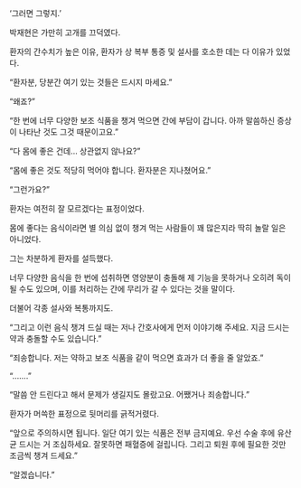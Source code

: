 ‘그러면 그렇지.’

박재현은 가만히 고개를 끄덕였다.

환자의 간수치가 높은 이유, 환자가 상 복부 통증 및 설사를 호소한 데는 다 이유가 있었다.

“환자분, 당분간 여기 있는 것들은 드시지 마세요.”

“왜죠?”

“한 번에 너무 다양한 보조 식품을 챙겨 먹으면 간에 부담이 갑니다. 아까 말씀하신 증상이 나타난 것도 그것 때문이고요.”

“다 몸에 좋은 건데… 상관없지 않나요?”

“몸에 좋은 것도 적당히 먹어야 합니다. 환자분은 지나쳤어요.”

“그런가요?”

환자는 여전히 잘 모르겠다는 표정이었다.

몸에 좋다는 음식이라면 별 의심 없이 챙겨 먹는 사람들이 꽤 많은지라 딱히 놀랄 일은 아니었다.

그는 차분하게 환자를 설득했다.

너무 다양한 음식을 한 번에 섭취하면 영양분이 충돌해 제 기능을 못하거나 오히려 독이 될 수도 있으며, 이를 처리하는 간에 무리가 갈 수 있다는 것을 말이다.

더불어 각종 설사와 복통까지도.

“그리고 이런 음식 챙겨 드실 때는 저나 간호사에게 먼저 이야기해 주세요. 지금 드시는 약과 충돌할 수도 있습니다.”

“죄송합니다. 저는 약하고 보조 식품을 같이 먹으면 효과가 더 좋을 줄 알았죠.”

“…….”

“말씀 안 드린다고 해서 문제가 생길지도 몰랐고요. 어쨌거나 죄송합니다.”

환자가 머쓱한 표정으로 뒷머리를 긁적거렸다.

“앞으로 주의하시면 됩니다. 일단 여기 있는 식품은 전부 금지예요. 우선 수술 후에 유산균 드시는 거 조심하세요. 잘못하면 패혈증에 걸립니다. 그리고 퇴원 후에 필요한 것만 조금씩 챙겨 드세요.”

“알겠습니다.”